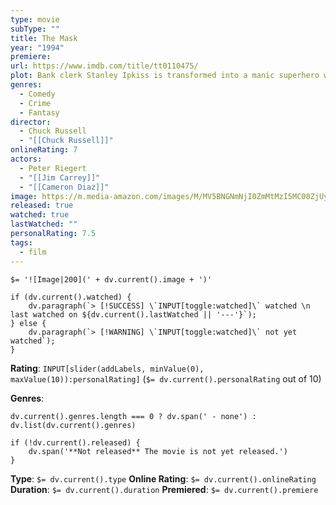 ```yaml
---
type: movie
subType: ""
title: The Mask
year: "1994"
premiere:
url: https://www.imdb.com/title/tt0110475/
plot: Bank clerk Stanley Ipkiss is transformed into a manic superhero when he wears a mysterious mask.
genres:
  - Comedy
  - Crime
  - Fantasy
director:
  - Chuck Russell
  - "[[Chuck Russell]]"
onlineRating: 7
actors:
  - Peter Riegert
  - "[[Jim Carrey]]"
  - "[[Cameron Diaz]]"
image: https://m.media-amazon.com/images/M/MV5BNGNmNjI0ZmMtMzI5MC00ZjUyLWFlZDEtYjUyMGZlN2E3N2E2XkEyXkFqcGc@._V1_SX300.jpg
released: true
watched: true
lastWatched: ""
personalRating: 7.5
tags:
  - film
---
```


`$= '![Image|200](' + dv.current().image + ')'`

```dataviewjs
if (dv.current().watched) {
	dv.paragraph(`> [!SUCCESS] \`INPUT[toggle:watched]\` watched \n last watched on ${dv.current().lastWatched || '---'}`);
} else {
	dv.paragraph(`> [!WARNING] \`INPUT[toggle:watched]\` not yet watched`);
}
```

**Rating**:  `INPUT[slider(addLabels, minValue(0), maxValue(10)):personalRating]` (`$= dv.current().personalRating` out of 10)

**Genres**:
```dataviewjs
dv.current().genres.length === 0 ? dv.span(' - none') : dv.list(dv.current().genres)
```

```dataviewjs
if (!dv.current().released) {
	dv.span('**Not released** The movie is not yet released.')
}
```

**Type**: `$= dv.current().type`
**Online Rating**: `$= dv.current().onlineRating`
**Duration**:  `$= dv.current().duration`
**Premiered**: `$= dv.current().premiere`